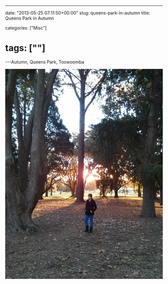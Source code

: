 ---

date: "2013-05-25 07:11:50+00:00"
slug: queens-park-in-autumn
title: Queens Park in Autumn


categories: ["Misc"]
# tags: [""]
---Autumn, Queens Park, Toowoomba

![Queens Park in Autumn](queens-park.jpg)
